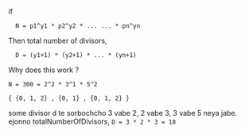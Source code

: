if 
```
  N = p1^y1 * p2^y2 * ... ... * pn^yn
```
Then total number of divisors,
```
  D = (y1+1) * (y2+1) * ... * (yn+1)
```

Why does this work ?
```
N = 300 = 2^2 * 3^1 * 5^2

{ {0, 1, 2} , {0, 1} , {0, 1, 2} }
```
some divisor d te sorbochcho 3 vabe 2, 2 vabe 3, 3 vabe 5 neya jabe. ejonno totalNumberOfDivisors, ```D = 3 * 2 * 3 = 18```